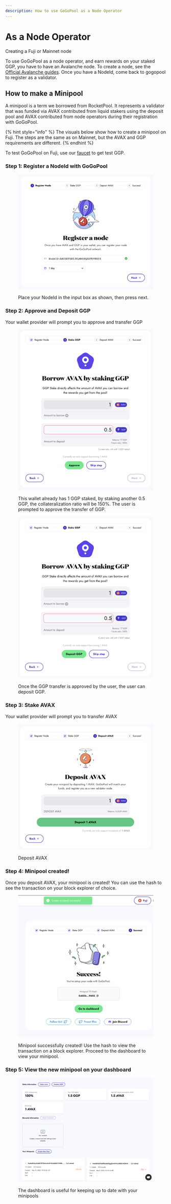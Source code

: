 ```yaml
---
description: How to use GoGoPool as a Node Operator
---
```


# As a Node Operator

Creating a Fuji or Mainnet node

To use GoGoPool as a node operator, and earn rewards on your staked GGP, you have to have an Avalanche node. To create a node, see the [Official Avalanche guides](https://docs.avax.network/nodes). Once you have a NodeId, come back to gogopool to register as a validator.

## How to make a Minipool

A minipool is a term we borrowed from RocketPool. It represents a validator that was funded via AVAX contributed from liquid stakers using the deposit pool and AVAX contributed from node operators during their registration with GoGoPool.

{% hint style="info" %}
The visuals below show how to create a minipool on Fuji. The steps are the same as on Mainnet, but the AVAX and GGP requirements are different.
{% endhint %}

To test GoGoPool on Fuji, use our [faucet](https://anr-ggp-faucet.fly.dev/) to get test GGP.

### Step 1: Register a NodeId with GoGoPool

<figure><img src="../.gitbook/assets/gogopool_register_node.png" alt=""><figcaption><p>Place your NodeId in the input box as shown, then press next.</p></figcaption></figure>

### Step 2: Approve and Deposit GGP

Your wallet provider will prompt you to approve and transfer GGP

<figure><img src="../.gitbook/assets/gogopool_stake_ggp.png" alt=""><figcaption><p>This wallet already has 1 GGP staked, by staking another 0.5 GGP, the collateralization ratio will be 150%. The user is prompted to approve the transfer of GGP.</p></figcaption></figure>

<figure><img src="../.gitbook/assets/gogopool_deposit_ggp_success.png" alt=""><figcaption><p>Once the GGP transfer is approved by the user, the user can deposit GGP.</p></figcaption></figure>

### Step 3: Stake AVAX

Your wallet provider will prompt you to transfer AVAX

<figure><img src="../.gitbook/assets/gogopool_deposit_avax.png" alt=""><figcaption><p>Deposit AVAX</p></figcaption></figure>

### Step 4: Minipool created!

Once you deposit AVAX, your minipool is created! You can use the hash to see the transaction on your block explorer of choice.

<figure><img src="../.gitbook/assets/gogopool_minipool_successfully_created.png" alt=""><figcaption><p>Minipool successfully created! Use the hash to view the transaction on a block explorer. Proceed to the dashboard to view your minipool.</p></figcaption></figure>

### Step 5: View the new minipool on your dashboard

<figure><img src="../.gitbook/assets/gogopool_minipool_dashboard.png" alt=""><figcaption><p>The dashboard is useful for keeping up to date with your minipools</p></figcaption></figure>
